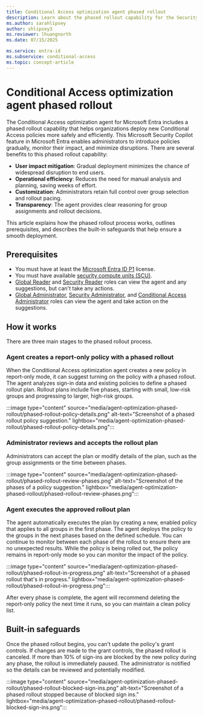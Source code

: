 ```yaml
---
title: Conditional Access optimization agent phased rollout
description: Learn about the phased rollout capability for the Security Copilot for Microsoft Entra optimization agent.
ms.author: sarahlipsey
author: shlipsey3
ms.reviewer: lhuangnorth
ms.date: 07/15/2025

ms.service: entra-id
ms.subservice: conditional-access
ms.topic: concept-article
---
```

# Conditional Access optimization agent phased rollout

The Conditional Access optimization agent for Microsoft Entra includes a phased rollout capability that helps organizations deploy new Conditional Access policies more safely and efficiently. This Microsoft Security Copilot feature in Microsoft Entra enables administrators to introduce policies gradually, monitor their impact, and minimize disruptions. There are several benefits to this phased rollout capability:

- **User impact mitigation**: Gradual deployment minimizes the chance of widespread disruption to end users.
- **Operational efficiency**: Reduces the need for manual analysis and planning, saving weeks of effort.
- **Customization**: Administrators retain full control over group selection and rollout pacing.
- **Transparency**: The agent provides clear reasoning for group assignments and rollout decisions.

This article explains how the phased rollout process works, outlines prerequisites, and describes the built-in safeguards that help ensure a smooth deployment.

## Prerequisites

- You must have at least the [Microsoft Entra ID P1](overview.md#license-requirements) license.
- You must have available [security compute units (SCU)](/copilot/security/manage-usage).
- [Global Reader](../../identity/role-based-access-control/permissions-reference.md#global-reader) and [Security Reader](../../identity/role-based-access-control/permissions-reference.md#security-reader) roles can view the agent and any suggestions, but can't take any actions.
- [Global Administrator](../../identity/role-based-access-control/permissions-reference.md#global-administrator), [Security Administrator](../../identity/role-based-access-control/permissions-reference.md#security-administrator), and [Conditional Access Administrator](../../identity/role-based-access-control/permissions-reference.md#conditional-access-administrator) roles can view the agent and take action on the suggestions.

## How it works

There are three main stages to the phased rollout process.

### Agent creates a report-only policy with a phased rollout

When the Conditional Access optimization agent creates a new policy in report-only mode, it can suggest turning on the policy with a phased rollout. The agent analyzes sign-in data and existing policies to define a phased rollout plan. Rollout plans include five phases, starting with small, low-risk groups and progressing to larger, high-risk groups.

:::image type="content" source="media/agent-optimization-phased-rollout/phased-rollout-policy-details.png" alt-text="Screenshot of a phased rollout policy suggestion." lightbox="media/agent-optimization-phased-rollout/phased-rollout-policy-details.png":::

### Administrator reviews and accepts the rollout plan

Administrators can accept the plan or modify details of the plan, such as the group assignments or the time between phases.

:::image type="content" source="media/agent-optimization-phased-rollout/phased-rollout-review-phases.png" alt-text="Screenshot of the phases of a policy suggestion." lightbox="media/agent-optimization-phased-rollout/phased-rollout-review-phases.png":::

### Agent executes the approved rollout plan

The agent automatically executes the plan by creating a new, enabled policy that applies to all groups in the first phase. The agent deploys the policy to the groups in the next phases based on the defined schedule. You can continue to monitor between each phase of the rollout to ensure there are no unexpected results. While the policy is being rolled out, the policy remains in report-only mode so you can monitor the impact of the policy. 

:::image type="content" source="media/agent-optimization-phased-rollout/phased-rollout-in-progress.png" alt-text="Screenshot of a phased rollout that's in progress." lightbox="media/agent-optimization-phased-rollout/phased-rollout-in-progress.png":::


After every phase is complete, the agent will recommend deleting the report-only policy the next time it runs, so you can maintain a clean policy list.

## Built-in safeguards

Once the phased rollout begins, you can't update the policy's grant controls. If changes are made to the grant controls, the phased rollout is canceled. If more than 10% of sign-ins are blocked by the new policy during any phase, the rollout is immediately paused. The administrator is notified so the details can be reviewed and potentially modified.

:::image type="content" source="media/agent-optimization-phased-rollout/phased-rollout-blocked-sign-ins.png" alt-text="Screenshot of a phased rollout stopped because of blocked sign ins." lightbox="media/agent-optimization-phased-rollout/phased-rollout-blocked-sign-ins.png":::
